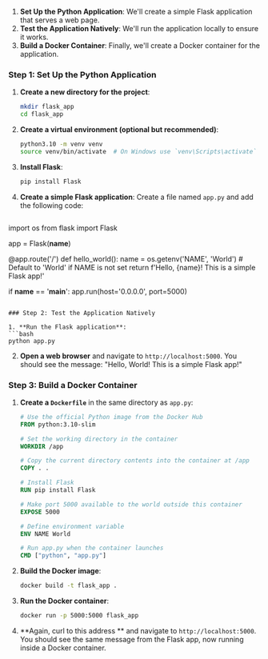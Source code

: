 
1. **Set Up the Python Application**: We'll create a simple Flask application that serves a web page.
2. **Test the Application Natively**: We'll run the application locally to ensure it works.
3. **Build a Docker Container**: Finally, we'll create a Docker container for the application.

### Step 1: Set Up the Python Application

1. **Create a new directory for the project**:
   ```bash
   mkdir flask_app
   cd flask_app
   ```

2. **Create a virtual environment (optional but recommended)**:
   ```bash
   python3.10 -m venv venv
   source venv/bin/activate  # On Windows use `venv\Scripts\activate`
   ```

3. **Install Flask**:
   ```bash
   pip install Flask
   ```

4. **Create a simple Flask application**:
   Create a file named `app.py` and add the following code:

   ```python
import os
from flask import Flask

app = Flask(__name__)

@app.route('/')
def hello_world():
    name = os.getenv('NAME', 'World')  # Default to 'World' if NAME is not set
    return f'Hello, {name}! This is a simple Flask app!'

if __name__ == '__main__':
    app.run(host='0.0.0.0', port=5000)

   ```

### Step 2: Test the Application Natively

1. **Run the Flask application**:
   ```bash
   python app.py
   ```

2. **Open a web browser** and navigate to `http://localhost:5000`. You should see the message: "Hello, World! This is a simple Flask app!"

### Step 3: Build a Docker Container

1. **Create a `Dockerfile`** in the same directory as `app.py`:

   ```Dockerfile
   # Use the official Python image from the Docker Hub
   FROM python:3.10-slim

   # Set the working directory in the container
   WORKDIR /app

   # Copy the current directory contents into the container at /app
   COPY . .

   # Install Flask
   RUN pip install Flask

   # Make port 5000 available to the world outside this container
   EXPOSE 5000

   # Define environment variable
   ENV NAME World

   # Run app.py when the container launches
   CMD ["python", "app.py"]
   ```

2. **Build the Docker image**:
   ```bash
   docker build -t flask_app .
   ```

3. **Run the Docker container**:
   ```bash
   docker run -p 5000:5000 flask_app
   ```

4. **Again, curl to this address ** and navigate to `http://localhost:5000`. You should see the same message from the Flask app, now running inside a Docker container.